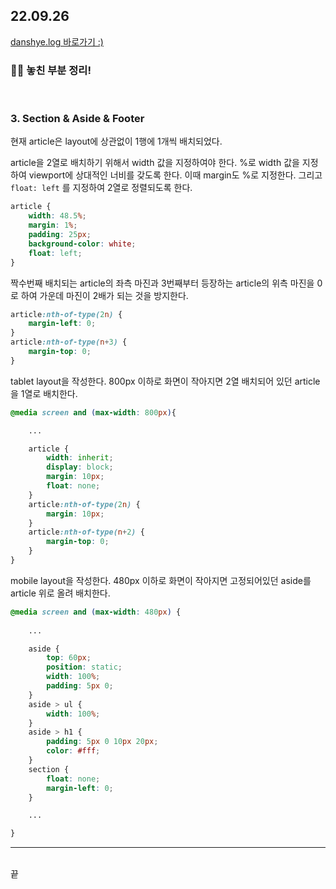 <h2>22.09.26</h2>
<a href="[%EC%9A%A9-%EC%A0%95%EB%A6%AC-3](https://velog.io/@leedahye2001/CSS%EC%97%90-%EB%8C%80%ED%95%B4-%EB%AA%B0%EB%9E%90%EB%8D%98-%EB%82%B4%EC%9A%A9-%EC%A0%95%EB%A6%AC-4)">
  danshye.log 바로가기 :)</a>
<br>
<h3>🙋‍♀️ 놓친 부분 정리!</h3>
<br>


### 3. Section & Aside & Footer

현재 article은 layout에 상관없이 1행에 1개씩 배치되었다.

article을 2열로 배치하기 위해서 width 값을 지정하여야 한다. %로 width 값을 지정하여 viewport에 상대적인 너비를 갖도록 한다. 이때 margin도 %로 지정한다. 그리고 `float: left` 를 지정하여 2열로 정렬되도록 한다.

```css
article {
	width: 48.5%;
	margin: 1%;
	padding: 25px;
	background-color: white;
	float: left;
}
```

짝수번째 배치되는 article의 좌측 마진과 3번째부터 등장하는 article의 위측 마진을 0로 하여 가운데 마진이 2배가 되는 것을 방지한다.

```css
article:nth-of-type(2n) {
	margin-left: 0;
}
article:nth-of-type(n+3) {
	margin-top: 0;
}
```

tablet layout을 작성한다. 800px 이하로 화면이 작아지면 2열 배치되어 있던 article을 1열로 배치한다.

```css
@media screen and (max-width: 800px){

	...

	article {
		width: inherit;
		display: block;
		margin: 10px;
		float: none;
	}
	article:nth-of-type(2n) {
		margin: 10px;
	}
	article:nth-of-type(n+2) {
		margin-top: 0;
	}
}
```

mobile layout을 작성한다. 480px 이하로 화면이 작아지면 고정되어있던 aside를 article 위로 올려 배치한다.

```css
@media screen and (max-width: 480px) {
	
	...

	aside {
		top: 60px;
		position: static;
    	width: 100%;
    	padding: 5px 0;
	}
	aside > ul {
    	width: 100%;
  	}
  	aside > h1 {
    	padding: 5px 0 10px 20px;
    	color: #fff;
  	}
  	section {
    	float: none;
    	margin-left: 0;
  	}

	...

}
```

<hr><br>
끝
